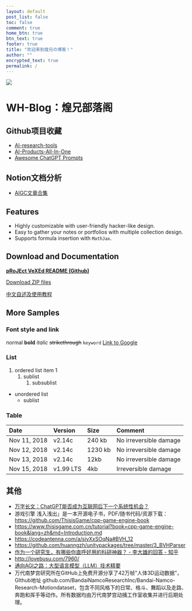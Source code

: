 ```yaml
---
layout: default
post_list: false
toc: false
comment: true
home_btn: true
btn_text: true
footer: true
title: "欢迎来到煌兄の博客！"
author: ""
encrypted_text: true
permalink: /
---
```


![](https://www.whing.cn/research/I.jpg)

# WH-Blog：煌兄部落阁

## Github项目收藏

- [AI-research-tools](https://github.com/bighuang624/AI-research-tools)
- [AI-Products-All-In-One](https://github.com/TheExplainthis/AI-Products-All-In-One)
- [Awesome ChatGPT Prompts](https://github.com/f/awesome-chatgpt-prompts)

## Notion文档分析
- [AIGC文章合集](https://laced-stem-b75.notion.site/AIGC-7c978a104d7441928fa446c8e60ddae6)

## Features

- Highly customizable with user-friendly hacker-like design.
- Easy to gather your notes or portfolios with multiple collection design.
- Supports formula insertion with `MathJax`.


## Download and Documentation

[**pRoJEct VeXEd README (Github)**](https://github.com/akiritsu/pRoJEct-VeXEd)

[Download ZIP files](https://codeload.github.com/akiritsu/pRoJEct-VeXEd/zip/master)

[中文自述及使用教程](https://akiritsu.github.io/pRoJEct-VeXEd/readme-zhcn/)

## More Samples

### Font style and link

normal **bold** _italic_ ~~strikethrough~~ `keyword` [Link to Google](www.google.com)

### List

1. ordered list item 1
   1. sublist
      1. subsublist

- unordered list
  - sublist

### Table

| Date         | Version   | Size    | Comment                |
| :----------- | :-------- | :------ | :--------------------- |
| Nov 11, 2018 | v2.14c    | 240 kb  | No irreversible damage |
| Nov 12, 2018 | v2.14c    | 1230 kb | No irreversible damage |
| Nov 13, 2018 | v2.14c    | 12kb    | No irreversible damage |
| Nov 15, 2018 | v1.99 LTS | 4kb     | Irreversible damage    |


## 其他
- [万字长文：ChatGPT能否成为互联网后下一个系统性机会？](https://mp.weixin.qq.com/s/7mmcbAPZqYqnOH4d4g7CGw)
- 游戏引擎 浅入浅出」是一本开源电子书，PDF/随书代码/资源下载： https://github.com/ThisisGame/cpp-game-engine-book
- https://www.thisisgame.com.cn/tutorial?book=cpp-game-engine-book&lang=zh&md=Introduction.md
- https://codeantenna.com/a/sivXxSOqNa#BVH_12
- https://github.com/huanngzh/unitypackages/tree/master/3_BVHParser
- [作为一个研究生，有哪些你直呼好用的科研神器？ - 李大雄的回答 - 知乎](https://www.zhihu.com/question/484596211/answer/2436872231)
- http://lovebusu.com/7960/
- [通向AGI之路：大型语言模型（LLM）技术精要](https://zhuanlan.zhihu.com/p/597586623)
- 万代南梦宫研究所在GitHub上免费开源分享了42万帧“人体3D运动数据”，GIthub地址 github.com/BandaiNamcoResearchInc/Bandai-Namco-Research-Motiondataset，包含不同风格下的日常、格斗、舞蹈以及走路、奔跑和挥手等动作。所有数据均由万代南梦宫动捕工作室收集并进行后期处理。
